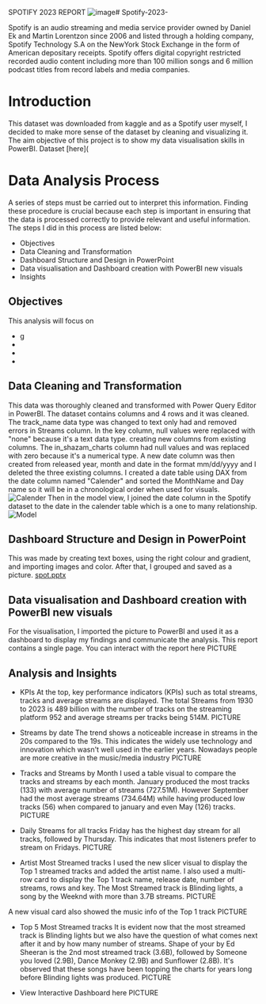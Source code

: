 SPOTIFY 2023 REPORT
![image](https://github.com/user-attachments/assets/e6cac69a-3b81-4ba8-96bc-9d8854638780)# Spotify-2023-


Spotify is an audio streaming and media service provider owned by Daniel Ek and Martin Lorentzon since 2006 and listed through a holding company, Spotify Technology S.A on the NewYork Stock Exchange in the form of American depositary receipts.
Spotify offers digital copyright restricted recorded audio content including more than 100 million songs and 6 million podcast titles from record labels and media companies.

# Introduction 
This dataset was downloaded from kaggle and as a Spotify user myself,  I decided to make more sense of the dataset by cleaning and visualizing it. The aim objective of this project is to show my data visualisation skills in PowerBI.
Dataset [here](

# Data Analysis Process
A series of steps must be carried out to interpret this information. Finding these procedure is crucial because each step is important in ensuring that the data is processed correctly to provide relevant and useful information. The steps I did in this process are listed below:

- Objectives
- Data Cleaning and Transformation 
- Dashboard Structure and Design in PowerPoint
- Data visualisation and Dashboard creation with PowerBI new visuals 
- Insights

## Objectives
This analysis will focus on
- g
-
-
-

## Data Cleaning and Transformation 
This data was thoroughly cleaned and transformed with Power Query Editor in PowerBI. The dataset contains columns and 4 rows and it was cleaned. The track_name data type was changed to text only had and removed errors in Streams column. In the key column, null values were replaced with "none" because it's a text data type. creating new columns from existing columns. The in_shazam_charts column had null values and was replaced with zero because it's a numerical type. A new date column was then created from released year, month and date in the format mm/dd/yyyy and I deleted the three existing columns.
I created a date table using DAX from the date column named "Calender" and sorted the MonthName and Day name so it will be in a  chronological order when used for visuals.
![Calender](https://github.com/user-attachments/assets/98ee2cf5-862d-4f77-bbe2-b766000a434b)
Then in the model view, I joined the date column in the Spotify dataset to the date in the calender table which is a one to many relationship.
 ![Model](https://github.com/user-attachments/assets/fdb0005c-beeb-41ac-b670-ba51cee02851)

## Dashboard Structure and Design in PowerPoint
This was made by creating text boxes, using the right colour and gradient, and importing images and color. After that, I grouped and saved as a picture. 
[spot.pptx](https://github.com/user-attachments/files/18350449/spot.pptx)

## Data visualisation and Dashboard creation with PowerBI new visuals

For the visualisation, I imported the picture to PowerBI and used it as a dashboard to display my findings and communicate the analysis.
This report contains a single page. You can interact with the report here
PICTURE 

## Analysis and Insights
- KPIs
At the top, key performance indicators (KPIs) such as total streams, tracks and average streams are displayed.
The total Streams from 1930 to 2023 is 489 billion with the number of tracks on the streaming platform 952 and average streams per tracks being 514M.
PICTURE

- Streams by date
The trend shows a noticeable increase in streams in the 20s compared to the 19s. This indicates the widely use technology and innovation which wasn't well used in the earlier years. Nowadays people are more creative in the music/media industry
 PICTURE

- Tracks and Streams by Month
I used a table visual to compare the tracks and streams by each month. January produced the most tracks (133) with average number of streams (727.51M). However September had the most average streams (734.64M) while having produced low tracks (56) when compared to january and even May (126) tracks.
PICTURE

- Daily Streams for all tracks
Friday has the highest day stream for all tracks, followed by Thursday. This indicates that most listeners prefer to stream on Fridays.
PICTURE 

- Artist Most Streamed tracks
I used the new slicer visual to display the Top 1 streamed tracks and added the artist name. I also used a multi-row card to display the Top 1 track name, release date, number of streams, rows and key.
The Most Streamed track is Blinding lights, a song by the Weeknd with more than 3.7B streams.
PICTURE 

A new visual card also showed the music info of the Top 1 track
PICTURE 

- Top 5 Most Streamed tracks 
It is evident now that the most streamed track is Blinding lights but we also have the question of what comes next after it and by how many number of streams. Shape of your by Ed Sheeran is the 2nd most streamed track (3.6B), followed by Someone you loved (2.9B), Dance  Monkey (2.9B) and Sunflower (2.8B). It's observed that these songs have been topping the charts for years long before Blinding lights was produced.
PICTURE 





- View Interactive Dashboard here PICTURE
